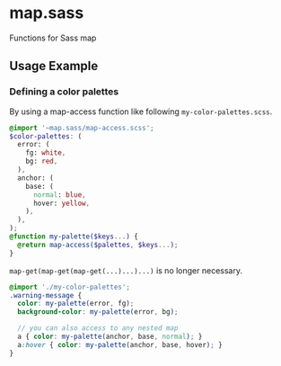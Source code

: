 # map.sass

Functions for Sass map

## Usage Example

### Defining a color palettes

By using a map-access function like following `my-color-palettes.scss`.

```scss
@import '~map.sass/map-access.scss';
$color-palettes: (
  error: (
    fg: white,
    bg: red,
  ),
  anchor: (
    base: (
      normal: blue,
      hover: yellow,
    ),
  ),
);
@function my-palette($keys...) {
  @return map-access($palettes, $keys...);
}
```

`map-get(map-get(map-get(...)...)...)` is no longer necessary.

```scss
@import './my-color-palettes';
.warning-message {
  color: my-palette(error, fg);
  background-color: my-palette(error, bg);

  // you can also access to any nested map
  a { color: my-palette(anchor, base, normal); }
  a:hover { color: my-palette(anchor, base, hover); }
}
```
